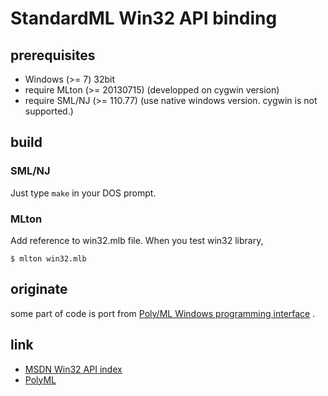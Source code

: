 
StandardML Win32 API binding
===============================================

## prerequisites

- Windows (>= 7) 32bit
- require MLton (>= 20130715) (developped on cygwin version)
- require SML/NJ (>= 110.77) (use native windows version. cygwin is not supported.)


## build

### SML/NJ

Just type `make` in your DOS prompt.


### MLton

Add reference to win32.mlb file.
When you test win32 library,

```
$ mlton win32.mlb
```


## originate

some part of code is port from [Poly/ML Windows programming interface](http://www.polyml.org/docs/Windows.html) .


## link

- [MSDN Win32 API index](http://msdn.microsoft.com/en-us/library/windows/desktop/ff818516%28v=vs.85%29.aspx "MSDN")
- [PolyML](http://www.polyml.org/docs/Windows.html "PolyML")

